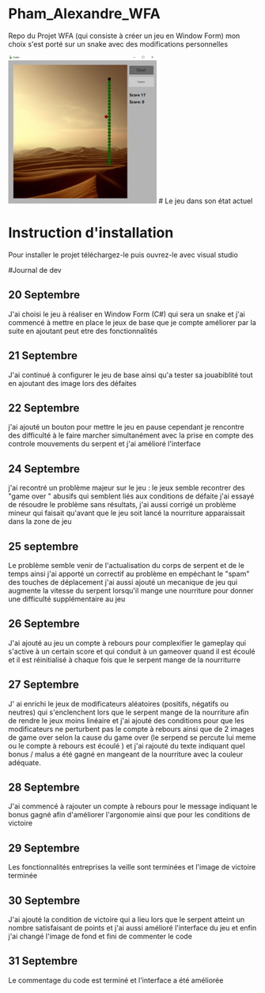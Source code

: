 # Pham_Alexandre_WFA
Repo du Projet WFA (qui consiste à créer un jeu en Window Form) mon choix s'est porté sur un snake avec des modifications personnelles 






<img   height = "300px" width="300px" src="https://raw.githubusercontent.com/deverror6068/Pham_Alexandre_WFA/main/img%20ressources/17.PNG">
# Le jeu dans son état actuel 


# Instruction d'installation 


Pour installer le projet téléchargez-le puis ouvrez-le avec visual studio 


#Journal de dev 

## 20 Septembre



J'ai choisi le jeu à réaliser en Window Form (C#) qui sera un snake   et j'ai commencé à mettre en place le  jeux de base que je compte améliorer  par la suite en ajoutant peut etre des fonctionnalités


## 21 Septembre 



J'ai continué à configurer le jeu de base  ainsi qu'a tester sa jouabiblité   tout en ajoutant des image lors des défaites

##  22 Septembre 


j'ai ajouté  un  bouton pour mettre le jeu en pause cependant je rencontre  des difficulté  à le faire marcher   simultanément avec la prise en compte des controle  mouvements  du serpent  et j'ai  amélioré l'interface


## 24 Septembre 

j'ai recontré un problème majeur sur le jeu : le  jeux semble recontrer   des "game over " abusifs  qui semblent liés aux conditions  de défaite j'ai essayé de résoudre le problème sans résultats, j'ai aussi corrigé un problème mineur   qui faisait qu'avant que le jeu soit lancé la nourriture apparaissait dans la zone de jeu 


## 25 septembre 

Le problème semble venir de l'actualisation du corps de serpent et de le temps ainsi  j'ai apporté un correctif au problème en empéchant le "spam" des touches de déplacement  j'ai aussi ajouté un mecanique de jeu qui augmente la vitesse du serpent lorsqu'il  mange une nourriture  pour donner une difficulté supplémentaire au jeu 


## 26 Septembre 

J'ai ajouté au jeu un compte à rebours pour complexifier le gameplay  qui s'active à un certain score  et qui conduit à un gameover quand il est écoulé  et il est réinitialisé à chaque fois que le serpent  mange  de la nourriturre

## 27 Septembre 

J'  ai enrichi le jeux de modificateurs aléatoires (positifs, négatifs ou neutres)  qui s'enclenchent lors que le serpent mange de la nourriture afin de rendre le jeux moins linéaire  et j'ai ajouté des conditions  pour que les modificateurs  ne perturbent pas le compte à rebours  ainsi que de 2 images de game over selon la cause du game over (le serpend se percute lui meme  ou le compte à rebours est écoulé ) et j'ai rajouté  du texte indiquant quel bonus / malus a été gagné en mangeant de la nourriture avec la couleur adéquate.

## 28 Septembre 
J'ai  commencé à rajouter  un  compte à rebours pour le message indiquant le bonus gagné afin d'améliorer l'argonomie ainsi que pour  les conditions de victoire 

## 29 Septembre 

Les fonctionnalités  entreprises la veille sont terminées  et l'image de victoire terminée 

## 30 Septembre 

J'ai ajouté la condition de victoire qui a lieu lors que le serpent atteint un nombre satisfaisant de points  et j'ai aussi amélioré l'interface du jeu  et enfin j'ai changé  l'image de fond et  fini de commenter le code


## 31 Septembre 

Le commentage du code est terminé et l'interface a été améliorée 








